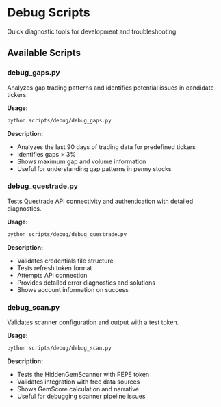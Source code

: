 # Debug Scripts

Quick diagnostic tools for development and troubleshooting.

## Available Scripts

### debug_gaps.py
Analyzes gap trading patterns and identifies potential issues in candidate tickers.

**Usage:**
```bash
python scripts/debug/debug_gaps.py
```

**Description:**
- Analyzes the last 90 days of trading data for predefined tickers
- Identifies gaps > 3%
- Shows maximum gap and volume information
- Useful for understanding gap patterns in penny stocks

### debug_questrade.py
Tests Questrade API connectivity and authentication with detailed diagnostics.

**Usage:**
```bash
python scripts/debug/debug_questrade.py
```

**Description:**
- Validates credentials file structure
- Tests refresh token format
- Attempts API connection
- Provides detailed error diagnostics and solutions
- Shows account information on success

### debug_scan.py
Validates scanner configuration and output with a test token.

**Usage:**
```bash
python scripts/debug/debug_scan.py
```

**Description:**
- Tests the HiddenGemScanner with PEPE token
- Validates integration with free data sources
- Shows GemScore calculation and narrative
- Useful for debugging scanner pipeline issues
